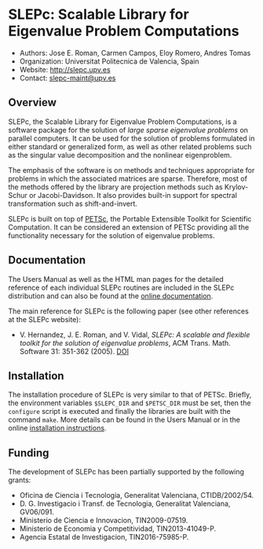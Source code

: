 
SLEPc: Scalable Library for Eigenvalue Problem Computations
===========================================================

- Authors: Jose E. Roman, Carmen Campos, Eloy Romero, Andres Tomas
- Organization: Universitat Politecnica de Valencia, Spain
- Website: http://slepc.upv.es
- Contact: slepc-maint@upv.es


Overview
--------

SLEPc, the Scalable Library for Eigenvalue Problem Computations, is a software package for the solution of *large sparse eigenvalue problems* on parallel computers. It can be used for the solution of problems formulated in either standard or generalized form, as well as other related problems such as the singular value decomposition and the nonlinear eigenproblem.

The emphasis of the software is on methods and techniques appropriate for problems in which the associated matrices are sparse. Therefore, most of the methods offered by the library are projection methods such as Krylov-Schur or Jacobi-Davidson. It also provides built-in support for spectral transformation such as shift-and-invert.

SLEPc is built on top of [PETSc](http://www.mcs.anl.gov/petsc), the Portable Extensible Toolkit for Scientific Computation. It can be considered an extension of PETSc providing all the functionality necessary for the solution of eigenvalue problems.


Documentation
-------------

The Users Manual as well as the HTML man pages for the detailed reference of each individual SLEPc routines are included in the SLEPc distribution and can also be found at the [online documentation](http://slepc.upv.es/documentation).

The main reference for SLEPc is the following paper (see other references at the SLEPc website):

- V. Hernandez, J. E. Roman, and V. Vidal, *SLEPc: A scalable and flexible toolkit for the solution of eigenvalue problems*, ACM Trans. Math. Software 31: 351-362 (2005). [DOI](https://doi.org/10.1145%2F1089014.1089019)


Installation
------------

The installation procedure of SLEPc is very similar to that of PETSc. Briefly, the environment variables `$SLEPC_DIR` and `$PETSC_DIR` must be set, then the `configure` script is executed and finally the libraries are built with the command `make`. More details can be found in the Users Manual or in the online [installation instructions](http://slepc.upv.es/documentation/instal.htm).


Funding
-------

The development of SLEPc has been partially supported by the following grants:

- Oficina de Ciencia i Tecnologia, Generalitat Valenciana, CTIDB/2002/54.
- D. G. Investigacio i Transf. de Tecnologia, Generalitat Valenciana, GV06/091.
- Ministerio de Ciencia e Innovacion, TIN2009-07519.
- Ministerio de Economia y Competitividad, TIN2013-41049-P.
- Agencia Estatal de Investigacion, TIN2016-75985-P.

